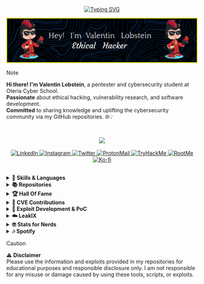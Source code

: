 <p align='center'>
   <a href="https://git.io/typing-svg">
     <img src="https://readme-typing-svg.demolab.com?font=Bungee+Tint&size=150&center=true&duration=3000&pause=1000&width=2300&height=300&lines=Welcome+to+my+GitHub" alt="Typing SVG" />
   </a>
</p>

![](./github-header-image.png)

<!-- 
🥚🎉 Congratulations! You found the hidden Easter egg! 🎉🥚

Here's a secret message just for you:
"Always be curious and never stop learning!"

If you want to share that you found the Easter egg, tweet me @Chocapikk_!
-->

> [!NOTE]
> **Hi there! I'm Valentin Lobstein**, a pentester and cybersecurity student at Oteria Cyber School.  
> **Passionate** about ethical hacking, vulnerability research, and software development.  
> **Committed** to sharing knowledge and uplifting the cybersecurity community via my GitHub repositories. 🌐💡  

<br>


<p align="center">
   <a href="https://github.com/rapid7/metasploit-framework/search?q=Valentin+Lobstein">
      <img src="https://img.shields.io/endpoint?style=for-the-badge&url=https%3A%2F%2Feathfdjqlf.execute-api.us-east-2.amazonaws.com%2Ftest%2Fv1%2Fmodules%3Fauthor%3DValentin%2520Lobstein%26type%3D%2Dpayload&color=0079D6">
   </a>
</p>

<p align="center">
  <a href="https://www.linkedin.com/in/valentin-l1337/">
    <img alt="LinkedIn" src="https://img.shields.io/badge/LinkedIn-0077B5?style=for-the-badge&logo=linkedin&logoColor=white"/>
  </a>
  <a href="https://www.instagram.com/ch0c4p1kk/">
    <img alt="Instagram" src="https://img.shields.io/badge/Instagram-E4405F?style=for-the-badge&logo=instagram&logoColor=white"/>
  </a>
  <a href="https://www.twitter.com/Chocapikk_">
    <img alt="Twitter" src="https://img.shields.io/badge/Twitter-1DA1F2?style=for-the-badge&logo=x&logoColor=white"/>
  </a>
  <a href="mailto:balgogan@protonmail.com">
    <img alt="ProtonMail" src="https://img.shields.io/badge/ProtonMail-8B89CC?style=for-the-badge&logo=protonmail&logoColor=white"/>
  </a>
  <a href="https://tryhackme.com/p/Chocapikk">
    <img alt="TryHackMe" src="https://img.shields.io/badge/TryHackMe-212C42?style=for-the-badge&logo=tryhackme&logoColor=white"/>
  </a>
  <a href="https://root-me.org/Chocapikk">
    <img alt="RootMe" src="https://img.shields.io/badge/RootMe-121011?style=for-the-badge&logo=rootme&logoColor=white"/>
  </a>
  <a href="https://ko-fi.com/Chocapikk">
    <img alt="Ko-fi" src="https://img.shields.io/badge/Support%20Me-Ko--fi-F16061?style=for-the-badge&logo=ko-fi&logoColor=white"/>
  </a>
</p>

<br>

<details>
  <summary><b>🧰 Skills & Languages</b></summary>
  <p align="center">
    <img src="https://skillicons.dev/icons?i=python,lua,php,ruby,c,bash,css,docker,flask,go,html,js,mysql,nginx,linux,git,github,vscode&perline=9" alt="Skills & Languages"/>
  </p>
</details>

<details>
  <summary><b>📚 Repositories</b></summary>
  <table>
    <thead>
      <tr>
        <th align="left">Tool</th>
        <th align="left">Description</th>
        <th align="left">Link</th>
      </tr>
    </thead>
    <tbody>
      <tr>
        <td><strong>WPProbe</strong></td>
        <td>Fast WordPress plugin enumeration</td>
        <td><a href="https://github.com/Chocapikk/wpprobe">GitHub</a></td>
      </tr>
      <tr>
        <td><strong>LFIHunt</strong></td>
        <td>Scan &amp; exploit Local File Inclusion (LFI)</td>
        <td><a href="https://github.com/Chocapikk/LFIHunt">GitHub</a></td>
      </tr>
      <tr>
        <td><strong>LeakPy</strong></td>
        <td>Query LeakIX.net API via Python</td>
        <td><a href="https://github.com/Chocapikk/LeakPy">GitHub</a></td>
      </tr>
    </tbody>
  </table>
</details>

<details>
  <summary><b>🏆 Hall Of Fame</b></summary>

  <div align="center">
    <a href="https://www.ferrari.com/fr-FR/hall-of-fame-responsible-disclosure-programme"><img src="https://img.shields.io/badge/2023-Ferrari-FF2800?style=for-the-badge&logo=ferrari&logoColor=white" alt="2023 – Ferrari"/></a>
    <a href="https://www.siemens.com/global/en/products/services/cert/hall-of-thanks.html"><img src="https://img.shields.io/badge/2024-Siemens-0077C8?style=for-the-badge&logo=siemens&logoColor=white" alt="2024 – Siemens"/></a>
    <a href="https://www.philips.com/a-w/security/coordinated-vulnerability-disclosure/hall-of-honors.html"><img src="https://img.shields.io/badge/2024-Philips-0E5EF7?style=for-the-badge&logo=philips&logoColor=white" alt="2024 – Philips"/></a>
    <a href="https://security.wikimedia.org/hall-of-fame/"><img src="https://img.shields.io/badge/2024-Wikimedia-000000?style=for-the-badge&logo=wikipedia&logoColor=white" alt="2024 – Wikimedia"/></a>
  </div>

</details>


<details>
  <summary><b>🚨 CVE Contributions</b></summary>

  | CVE Identifier                                                    | Description                                          | Links                                                                                                                                     |
  |-------------------------------------------------------------------|------------------------------------------------------|-------------------------------------------------------------------------------------------------------------------------------------------|
  | 🔒 CVE-2023-50917                                                 | Remote Code Execution in MajorDoMo                  | [GitHub](https://github.com/Chocapikk/CVE-2023-50917)                                                                                     |
  | 🔒 CVE-2024-22899 to CVE-2024-22903, CVE-2024-25228               | Exploit chain in Vinchin Backup & Recovery           | [GitHub](https://github.com/Chocapikk/CVE-2024-22899-to-22903-ExploitChain)                                                               |
  | 🔒 CVE-2024-30920 to CVE-2024-30929, CVE-2024-31818               | Research and exploitation in DerbyNet                | [GitHub](https://github.com/Chocapikk/derbynet-research)                                                                                  |
  | 🔒 CVE-2024-31819                                                 | Unauthenticated RCE in WWBN AVideo via `systemRootPath` | [GitHub](https://github.com/Chocapikk/CVE-2024-31819)                                                                                     |
  | 🔒 CVE-2024-3032                                                  | Themify Builder < 7.5.8 – Open Redirect              | [WPScan](https://wpscan.com/vulnerability/d130a60c-c36b-4994-9b0e-e52f7f99387/)                                                           |
  | 🔒 CVE-2025-2609 & CVE-2025-2610                                  | Stored XSS in MagnusBilling 7.x (one unauthenticated) | [Blog](https://chocapikk.com/posts/2025/magnusbilling) · [VulnCheck](https://vulncheck.com/advisories/magnusbilling-logs-xss)              |
  | 🔒 CVE-2025-2292, CVE-2025-30004, CVE-2025-30005 & CVE-2025-30006 | Authenticated vulnerabilities in Xorcom CompletePBX ≤ 5.2.35 | [File Disclosure](https://vulncheck.com/advisories/completepbx-file-disclosure) · [Command Injection](https://vulncheck.com/advisories/completepbx-authenticated-command-injection) · [Path Traversal](https://vulncheck.com/advisories/completepbx-path-traversal-file-deletion) · [Reflected XSS](https://vulncheck.com/advisories/completepbx-reflected-xss) |
  | 🔒 CVE-2025-2611                                                 | ICTBroadcast <= 7.4 – Unauthenticated RCE via cookie injection | [GitHub](https://github.com/Chocapikk/CVE-2025-2611) |
  | 🔒 CVE-2025-34147 to CVE-2025-34152                              | Multiple unauthenticated OS command injection vulnerabilities in the Shenzhen Aitemi M300 Wi-Fi Repeater (MT02). Affects: `extap2g` SSID, WISP-mode `ssid`, WPA2 `key`, PPPoE `user`, PPPoE `passwd`, `time` param in `/protocol.csp?`. Allows remote root code execution within Wi-Fi range. | [Part 1](https://chocapikk.com/posts/2025/when-a-wifi-name-gives-you-root/) · [Part 2](https://chocapikk.com/posts/2025/when-a-wifi-name-gives-you-root-part-two/) |
</details>


<details>
  <summary><b>🚨 Exploit Development & PoC</b></summary>

  *All PoCs and Metasploit modules consolidated in:*  
  [Chocapikk/msf-exploit-collection](https://github.com/Chocapikk/msf-exploit-collection)

</details>

<details>
  <summary><b>☁️ LeakIX</b></summary>

  - Moderator & vulnerability hunter  
  - Notable finding: Massive PSaux ransomware attack affecting 22,000 CyberPanel instances ([BleepingComputer](https://www.bleepingcomputer.com/news/security/massive-psaux-ransomware-attack-targets-22-000-cyberpanel-instances/))  
  - Follow on Twitter: [@leak_ix](https://twitter.com/leak_ix)

  <p align="center">
    <img src="https://leakix.net/public/img/logoleakix-v2.png" alt="LeakIX" width="500px">
  </p>

</details>

<details>
  <summary><b>🤓 Stats for Nerds</b></summary>

  <p align="center">
    <img src="https://readme-typing-svg.herokuapp.com?font=JetBrains+Mono&duration=2000&color=00FF00&center=true&vCenter=true&lines=root@fbi.gov:~%23" alt="Introduction">
  </p>

  <p align="center">
    <strong>Views</strong><br>
    <img src="https://profile-counter.glitch.me/Chocapikk/count.svg" alt="Visitors">
  </p>

</details>

<details>
  <summary><b>🎶 Spotify</b></summary>

  <p align="center">
    <img src="https://spotify-recently-played-readme.vercel.app/api?user=oo9aiy0bxg2zdatiwj3enp2pa&count=6" alt="Spotify">
  </p>

</details>

> [!CAUTION]  
> ⚠️ **Disclaimer**  
> Please use the information and exploits provided in my repositories for educational purposes and responsible disclosure only. I am not responsible for any misuse or damage caused by using these tools, scripts, or exploits.
